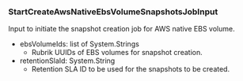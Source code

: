 ### StartCreateAwsNativeEbsVolumeSnapshotsJobInput
Input to initiate the snapshot creation job for AWS native EBS volume.

- ebsVolumeIds: list of System.Strings
  - Rubrik UUIDs of EBS volumes for snapshot creation.
- retentionSlaId: System.String
  - Retention SLA ID to be used for the snapshots to be created.
